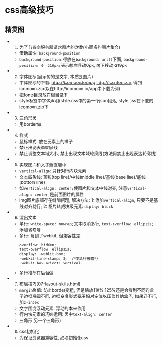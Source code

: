 # css高级技巧

## 精灵图
- 1. 为了节省向服务器请求图片的次数(小而多的图片集合)
    - 借助属性: `background-position`
    - `background-position:`得放在`background: url()`下面, `background-position: 0 -219px;`表示想左移动0px, 向下移动-219px

- 2. 字体图标(展示的的是文字, 本质是图片)
    - 字体图标的下载: http://icomoon.io/app http://iconfont.cn, 得到icomoon.zip(以在http://icomoon.io/app中下载为例)
    - 把fonts目录放在根目录下
    - style标签中字体声明(style.css中的第一个json段落, style.css在下载的icomoon.zip下)
- 3. 三角形状
    - 用border做
- 4. 样式
    - 鼠标样式: 放在元素上的样子
    - 禁止出现表单轮廓线
    - 禁止调整文本域大小, 禁止出现文本域轮廓线(方法同禁止出现表达轮廓线)
- 5. 实现图片和文字垂直居中
    - `vertical-align`: 只针对行内块元素
    - 文本四条线: 顶线(top line)/中线(middle line)/基线(base line)/底线(bottom line)
    - 如`vertical-align: center;`使图片和文本中线对齐, 注意`vertical-align: center;`是前面图片的属性
    - img图片底部存在缝隙问题, 解决方法: 1: 添加`vertical-align`, 只要不是基线对齐就行; 2: 图片转成块级元素: `diplay: block;`
- 6. 溢出文本
    - 单行: `white-space: nowrap;`文本取消多行, `text-overflow: ellipsis;`添加省略号
    - 多行: 用到了webkit, 但兼容性差.
        ```html
        overflow: hidden;
        text-overflow: ellipsis;
        display: -webkit-box;
        -webkit-line-clamp: 3;  /*第几行省略*/
        -webkit-box-orient: vertical;
        ```
    -  多行推荐在后台做

- 7. 布局技巧(07-layout-skills.html)
    - `margin`负值: 防止border变粗, 但是缩放110% 125%还是会看到不同的盒子边框粗细不同; 边框变换形式要用相对定位以压住其他盒子; 如果还不行, 加`z-index`
    - 文字围绕浮动元素: 浮动的本来作用
    - 行内快元素的巧妙运用: 居中`text-align: center`
    - 三角形(另一个三角形)

- 8. css初始化
    - 为保证浏览器兼容性, 必须初始化css




